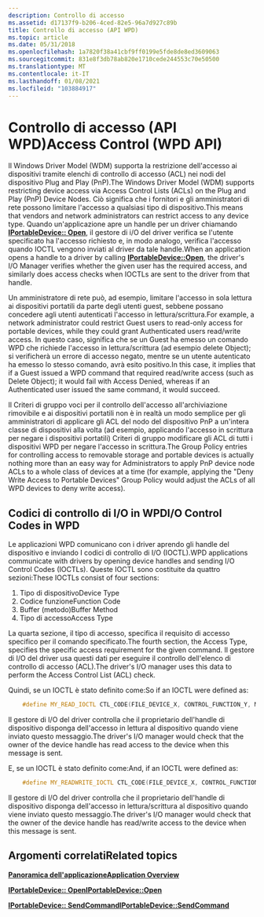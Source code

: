 ```yaml
---
description: Controllo di accesso
ms.assetid: d17137f9-b206-4ced-82e5-96a7d927c89b
title: Controllo di accesso (API WPD)
ms.topic: article
ms.date: 05/31/2018
ms.openlocfilehash: 1a7820f38a41cbf9ff0199e5fde8de8ed3609063
ms.sourcegitcommit: 831e8f3db78ab820e1710cede244553c70e50500
ms.translationtype: MT
ms.contentlocale: it-IT
ms.lasthandoff: 01/08/2021
ms.locfileid: "103884917"
---
```

# <a name="access-control-wpd-api"></a><span data-ttu-id="d957c-103">Controllo di accesso (API WPD)</span><span class="sxs-lookup"><span data-stu-id="d957c-103">Access Control (WPD API)</span></span>

<span data-ttu-id="d957c-104">Il Windows Driver Model (WDM) supporta la restrizione dell'accesso ai dispositivi tramite elenchi di controllo di accesso (ACL) nei nodi del dispositivo Plug and Play (PnP).</span><span class="sxs-lookup"><span data-stu-id="d957c-104">The Windows Driver Model (WDM) supports restricting device access via Access Control Lists (ACLs) on the Plug and Play (PnP) Device Nodes.</span></span> <span data-ttu-id="d957c-105">Ciò significa che i fornitori e gli amministratori di rete possono limitare l'accesso a qualsiasi tipo di dispositivo.</span><span class="sxs-lookup"><span data-stu-id="d957c-105">This means that vendors and network administrators can restrict access to any device type.</span></span> <span data-ttu-id="d957c-106">Quando un'applicazione apre un handle per un driver chiamando [**IPortableDevice:: Open**](/windows/desktop/api/PortableDeviceApi/nf-portabledeviceapi-iportabledevice-open), il gestore di i/O del driver verifica se l'utente specificato ha l'accesso richiesto e, in modo analogo, verifica l'accesso quando IOCTL vengono inviati al driver da tale handle.</span><span class="sxs-lookup"><span data-stu-id="d957c-106">When an application opens a handle to a driver by calling [**IPortableDevice::Open**](/windows/desktop/api/PortableDeviceApi/nf-portabledeviceapi-iportabledevice-open), the driver's I/O Manager verifies whether the given user has the required access, and similarly does access checks when IOCTLs are sent to the driver from that handle.</span></span>

<span data-ttu-id="d957c-107">Un amministratore di rete può, ad esempio, limitare l'accesso in sola lettura ai dispositivi portatili da parte degli utenti guest, sebbene possano concedere agli utenti autenticati l'accesso in lettura/scrittura.</span><span class="sxs-lookup"><span data-stu-id="d957c-107">For example, a network administrator could restrict Guest users to read-only access for portable devices, while they could grant Authenticated users read/write access.</span></span> <span data-ttu-id="d957c-108">In questo caso, significa che se un Guest ha emesso un comando WPD che richiede l'accesso in lettura/scrittura (ad esempio delete Object); si verificherà un errore di accesso negato, mentre se un utente autenticato ha emesso lo stesso comando, avrà esito positivo.</span><span class="sxs-lookup"><span data-stu-id="d957c-108">In this case, it implies that if a Guest issued a WPD command that required read/write access (such as Delete Object); it would fail with Access Denied, whereas if an Authenticated user issued the same command, it would succeed.</span></span>

<span data-ttu-id="d957c-109">Il Criteri di gruppo voci per il controllo dell'accesso all'archiviazione rimovibile e ai dispositivi portatili non è in realtà un modo semplice per gli amministratori di applicare gli ACL del nodo del dispositivo PnP a un'intera classe di dispositivi alla volta (ad esempio, applicando l'accesso in scrittura per negare i dispositivi portatili) Criteri di gruppo modificare gli ACL di tutti i dispositivi WPD per negare l'accesso in scrittura.</span><span class="sxs-lookup"><span data-stu-id="d957c-109">The Group Policy entries for controlling access to removable storage and portable devices is actually nothing more than an easy way for Administrators to apply PnP device node ACLs to a whole class of devices at a time (for example, applying the "Deny Write Access to Portable Devices" Group Policy would adjust the ACLs of all WPD devices to deny write access).</span></span>

## <a name="io-control-codes-in-wpd"></a><span data-ttu-id="d957c-110">Codici di controllo di I/O in WPD</span><span class="sxs-lookup"><span data-stu-id="d957c-110">I/O Control Codes in WPD</span></span>

<span data-ttu-id="d957c-111">Le applicazioni WPD comunicano con i driver aprendo gli handle del dispositivo e inviando I codici di controllo di I/O (IOCTL).</span><span class="sxs-lookup"><span data-stu-id="d957c-111">WPD applications communicate with drivers by opening device handles and sending I/O Control Codes (IOCTLs).</span></span> <span data-ttu-id="d957c-112">Queste IOCTL sono costituite da quattro sezioni:</span><span class="sxs-lookup"><span data-stu-id="d957c-112">These IOCTLs consist of four sections:</span></span>

1.  <span data-ttu-id="d957c-113">Tipo di dispositivo</span><span class="sxs-lookup"><span data-stu-id="d957c-113">Device Type</span></span>
2.  <span data-ttu-id="d957c-114">Codice funzione</span><span class="sxs-lookup"><span data-stu-id="d957c-114">Function Code</span></span>
3.  <span data-ttu-id="d957c-115">Buffer (metodo)</span><span class="sxs-lookup"><span data-stu-id="d957c-115">Buffer Method</span></span>
4.  <span data-ttu-id="d957c-116">Tipo di accesso</span><span class="sxs-lookup"><span data-stu-id="d957c-116">Access Type</span></span>

<span data-ttu-id="d957c-117">La quarta sezione, il tipo di accesso, specifica il requisito di accesso specifico per il comando specificato.</span><span class="sxs-lookup"><span data-stu-id="d957c-117">The fourth section, the Access Type, specifies the specific access requirement for the given command.</span></span> <span data-ttu-id="d957c-118">Il gestore di I/O del driver usa questi dati per eseguire il controllo dell'elenco di controllo di accesso (ACL).</span><span class="sxs-lookup"><span data-stu-id="d957c-118">The driver's I/O manager uses this data to perform the Access Control List (ACL) check.</span></span>

<span data-ttu-id="d957c-119">Quindi, se un IOCTL è stato definito come:</span><span class="sxs-lookup"><span data-stu-id="d957c-119">So if an IOCTL were defined as:</span></span>


```C++
    #define MY_READ_IOCTL CTL_CODE(FILE_DEVICE_X, CONTROL_FUNCTION_Y, METHOD_BUFFERED, FILE_READ_ACCESS)
```



<span data-ttu-id="d957c-120">Il gestore di I/O del driver controlla che il proprietario dell'handle di dispositivo disponga dell'accesso in lettura al dispositivo quando viene inviato questo messaggio.</span><span class="sxs-lookup"><span data-stu-id="d957c-120">The driver's I/O manager would check that the owner of the device handle has read access to the device when this message is sent.</span></span>

<span data-ttu-id="d957c-121">E, se un IOCTL è stato definito come:</span><span class="sxs-lookup"><span data-stu-id="d957c-121">And, if an IOCTL were defined as:</span></span>


```C++
    #define MY_READWRITE_IOCTL CTL_CODE(FILE_DEVICE_X, CONTROL_FUNCTION_Z, METHOD_BUFFERED, (FILE_READ_ACCESS | FILE_WRITE_ACCESS))
```



<span data-ttu-id="d957c-122">Il gestore di I/O del driver controlla che il proprietario dell'handle di dispositivo disponga dell'accesso in lettura/scrittura al dispositivo quando viene inviato questo messaggio.</span><span class="sxs-lookup"><span data-stu-id="d957c-122">The driver's I/O manager would check that the owner of the device handle has read/write access to the device when this message is sent.</span></span>

## <a name="related-topics"></a><span data-ttu-id="d957c-123">Argomenti correlati</span><span class="sxs-lookup"><span data-stu-id="d957c-123">Related topics</span></span>

<dl> <dt>

[<span data-ttu-id="d957c-124">**Panoramica dell'applicazione**</span><span class="sxs-lookup"><span data-stu-id="d957c-124">**Application Overview**</span></span>](application-overview.md)
</dt> <dt>

[<span data-ttu-id="d957c-125">**IPortableDevice:: Open**</span><span class="sxs-lookup"><span data-stu-id="d957c-125">**IPortableDevice::Open**</span></span>](/windows/desktop/api/PortableDeviceApi/nf-portabledeviceapi-iportabledevice-open)
</dt> <dt>

[<span data-ttu-id="d957c-126">**IPortableDevice:: SendCommand**</span><span class="sxs-lookup"><span data-stu-id="d957c-126">**IPortableDevice::SendCommand**</span></span>](/windows/desktop/api/PortableDeviceApi/nf-portabledeviceapi-iportabledevice-sendcommand)
</dt> </dl>

 

 



